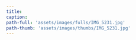 ```yaml
---
title:
caption:
path-full: 'assets/images/fulls/IMG_5231.jpg'
path-thumb: 'assets/images/thumbs/IMG_5231.jpg'
---
```

